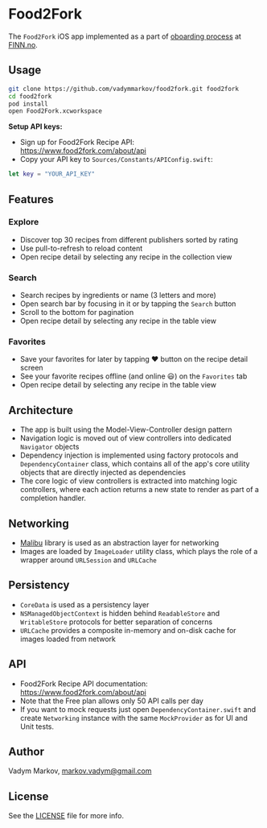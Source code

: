 # Food2Fork

The `Food2Fork` iOS app implemented as a part of
[oboarding process](https://github.com/finn-no/ios-handbook/blob/master/ONBOARDING_PROJECT.md)
at [FINN.no](https://github.com/finn-no).

## Usage

```sh
git clone https://github.com/vadymmarkov/food2fork.git food2fork
cd food2fork
pod install
open Food2Fork.xcworkspace
```

**Setup API keys:**

* Sign up for Food2Fork Recipe API: https://www.food2fork.com/about/api
* Copy your API key to `Sources/Constants/APIConfig.swift`:

```swift
let key = "YOUR_API_KEY"
```

## Features

### Explore

- Discover top 30 recipes from different publishers sorted by rating
- Use pull-to-refresh to reload content
- Open recipe detail by selecting any recipe in the collection view

### Search
- Search recipes by ingredients or name (3 letters and more)
- Open search bar by focusing in it or by tapping the `Search` button
- Scroll to the bottom for pagination
- Open recipe detail by selecting any recipe in the table view

### Favorites

- Save your favorites for later by tapping ❤️ button on the recipe detail screen
- See your favorite recipes offline (and online 😃) on the `Favorites` tab
- Open recipe detail by selecting any recipe in the table view

## Architecture

- The app is built using the Model-View-Controller design pattern
- Navigation logic is moved out of view controllers into dedicated `Navigator` objects
- Dependency injection is implemented using factory protocols and `DependencyContainer` class,
which contains all of the app's core utility objects that are directly injected
as dependencies
- The core logic of view controllers is extracted into matching logic controllers,
where each action returns a new state to render as part of a completion handler.

## Networking

- [Malibu](https://github.com/vadymmarkov/Malibu) library is used as an
abstraction layer for networking
- Images are loaded by `ImageLoader` utility class, which plays the role of
a wrapper around `URLSession` and `URLCache`

## Persistency

- `CoreData` is used as a persistency layer
- `NSManagedObjectContext` is hidden behind `ReadableStore` and `WritableStore`
protocols for better separation of concerns
- `URLCache` provides a composite in-memory and on-disk cache for images loaded
from network

## API

- Food2Fork Recipe API documentation: https://www.food2fork.com/about/api
- Note that the Free plan allows only 50 API calls per day
- If you want to mock requests just open `DependencyContainer.swift` and
create `Networking` instance with the same `MockProvider` as for UI and Unit tests.

## Author

Vadym Markov, markov.vadym@gmail.com

## License

See the [LICENSE](https://github.com/vadymmarkov/food2fork/blob/master/LICENSE.md)
file for more info.
